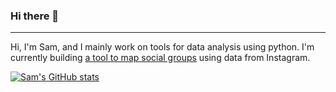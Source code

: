 ### Hi there 👋
---
Hi, I'm Sam, and I mainly work on tools for data analysis using python.
I'm currently building [a tool to map social groups](https://github.com/samuel-grosz/Instagram2Graph) using data from Instagram.

[![Sam's GitHub stats](https://github-readme-stats.vercel.app/api?username=samuel-grosz&theme=tokyonight)](https://github.com/samuel-grosz/github-readme-stats)
